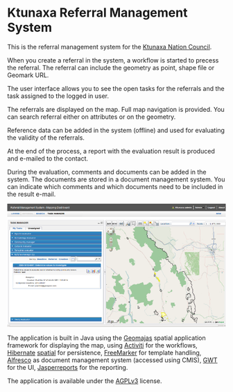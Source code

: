 # Ktunaxa Referral Management System

This is the referral management system for the [Ktunaxa Nation Council](http://www.ktunaxa.org/).

When you create a referral in the system, a workflow is started to precess the referral. The referral can include the geometry as point, shape file or Geomark URL.

The user interface allows you to see the open tasks for the referrals and the task assigned to the logged in user.

The referrals are displayed on the map. Full map navigation is provided. You can search referral either on attributes or on the geometry.

Reference data can be added in the system (offline) and used for evaluating the validity of the referrals. 

At the end of the process, a report with the evaluation result is produced and e-mailed to the contact.

During the evaluation, comments and documents can be added in the system. The documents are stored in a document management system. You can indicate which comments and which documents need to be included in the result e-mail.

![screenshot](https://github.com/ktunaxa/rms/raw/master/screenshot.png)

The application is built in Java using the [Geomajas](http://geomajas.org) spatial application framework for displaying the map, using [Activiti](http://www.activit.org/) for the workflows, [Hibernate](http://hibernate.org/) [spatial](http://www.hibernatespatial.org/) for persistence, [FreeMarker](http://freemarker.sourceforge.net/) for template handling, [Alfresco](http://www.alfresco.com/) as document management system (accessed using CMIS), [GWT](http://code.google.com/webtoolkit/) for the UI, [Jasperreports](http://jasperforge.org/projects/jasperreports) for the reporting.

The application is available under the [AGPLv3](http://www.gnu.org/licenses/agpl.html) license.
